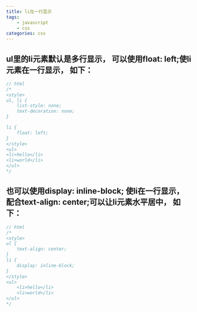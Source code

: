 ```yaml
---
title: li在一行显示
tags: 
    - javascript
    - css
categories: css
---
```


## ul里的li元素默认是多行显示， 可以使用float: left;使li元素在一行显示， 如下：
<!-- more -->

```javascript
// html
/*
<style>
ul, li {
	list-style: none;
	text-decoration: none;
}

li {
	float: left;
}
</style>
<ul>
<li>hello</li>
<li>world</li>
</ul>
*/
```

## 也可以使用display: inline-block; 使li在一行显示，配合text-align: center;可以让li元素水平居中， 如下：
```javascript
// html
/*
<style>
ul {
	text-align: center;
}
li {
	display: inline-block;
}
</style>
<ul>
	<li>hello</li>
	<li>world</li>
</ul>
*/
```
